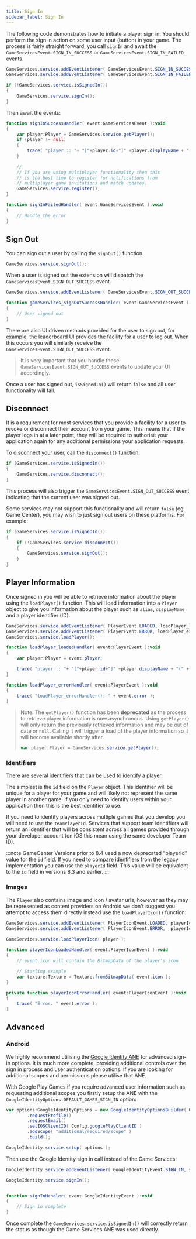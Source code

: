 ```yaml
---
title: Sign In
sidebar_label: Sign In
---
```



The following code demonstrates how to initiate a player sign in. You should perform the sign in 
action on some user input (button) in your game. The process is fairly straight forward, you call 
`signIn` and await the `GameServicesEvent.SIGN_IN_SUCCESS` or `GameServicesEvent.SIGN_IN_FAILED` 
events.

```actionscript
GameServices.service.addEventListener( GameServicesEvent.SIGN_IN_SUCCESS, 	signInSuccessHandler );
GameServices.service.addEventListener( GameServicesEvent.SIGN_IN_FAILED, 	signInFailedHandler );

if (!GameServices.service.isSignedIn())
{
	GameServices.service.signIn();
}
```

Then await the events:

```actionscript
function signInSuccessHandler( event:GameServicesEvent ):void
{
	var player:Player = GameServices.service.getPlayer();
	if (player != null)
	{
		trace( "player :: "+ "["+player.id+"]" +player.displayName + "(" + player.alias + ")" );
	}
	
	//
	// If you are using multiplayer functionality then this 
	// is the best time to register for notifications from
	// multiplayer game invitations and match updates.
	GameServices.service.register();
}

function signInFailedHandler( event:GameServicesEvent ):void
{
	// Handle the error
}
```


## Sign Out

You can sign out a user by calling the `signOut()` function.

```actionscript
GameServices.service.signOut();
```

When a user is signed out the extension will dispatch the `GameServicesEvent.SIGN_OUT_SUCCESS` event.


```actionscript
GameServices.service.addEventListener( GameServicesEvent.SIGN_OUT_SUCCESS, 	gameServices_signOutSuccessHandler );

function gameServices_signOutSuccessHandler( event:GameServicesEvent ):void
{
	// User signed out
}
```

There are also UI driven methods provided for the user to sign out, for example, the leaderboard UI provides the facility for a user to log out. When this occurs you will similarly receive the `GameServicesEvent.SIGN_OUT_SUCCESS` event. 

>
> It is very important that you handle these `GameServicesEvent.SIGN_OUT_SUCCESS` events to update your UI accordingly.
>

Once a user has signed out, `isSignedIn()` will return `false` and all user functionality will fail. 



## Disconnect 

It is a requirement for most services that you provide a facility for a user to revoke or disconnect their account from your game. This means that if the player logs in at a later point, they will be required to authorise your application again for any additional permissions your application requests.

To disconnect your user, call the `disconnect()` function. 

```actionscript
if (GameServices.service.isSignedIn())
{
	GameServices.service.disconnect();
}
```

This process will also trigger the `GameServicesEvent.SIGN_OUT_SUCCESS` event indicating that the current user was signed out. 

Some services may not support this functionality and will return `false` (eg Game Center), you may wish to just sign out users on these platforms. For example:

```actionscript
if (GameServices.service.isSignedIn())
{
	if (!GameServices.service.disconnect())
	{
		GameServices.service.signOut();
	}
}
```


## Player Information

Once signed in you will be able to retrieve information about the player using the `loadPlayer()` function. 
This will load information into a `Player` object to give you information about the player such as `alias`, `displayName` and a player identifier (ID). 


```actionscript
GameServices.service.addEventListener( PlayerEvent.LOADED, loadPlayer_loadedHandler );
GameServices.service.addEventListener( PlayerEvent.ERROR, loadPlayer_errorHandler );
GameServices.service.loadPlayer();

function loadPlayer_loadedHandler( event:PlayerEvent ):void
{
	var player:Player = event.player;

	trace( "player :: "+ "["+player.id+"]" +player.displayName + "(" + player.alias + ")" );
}

function loadPlayer_errorHandler( event:PlayerEvent ):void
{
	trace( "loadPlayer_errorHandler(): " + event.error );
}
```	


> Note: The `getPlayer()` function has been **deprecated** as the process to retrieve player information is now asynchronous. 
> Using `getPlayer()` will only return the previously retrieved information and may be out of date or `null`. 
> Calling it will trigger a load of the player information so it will become available shortly after.
>
> ```actionscript
> var player:Player = GameServices.service.getPlayer();
> ```



### Identifiers 

There are several identifiers that can be used to identify a player.

The simplest is the `id` field on the `Player` object. This identifier will be unique for a player for your game and will likely not represent the same player in another game. If you only need to identify users within your application then this is the best identifier to use. 

If you need to identify players across multiple games that you develop you will need to use the `teamPlayerId`. Services that support team identifiers will return an identifier that will be consistent across all games provided through your developer account (on iOS this mean using the same developer Team ID).


:::note GameCenter
Versions prior to 8.4 used a now deprecated "playerId" value for the `id` field. If you need to compare identifiers from the legacy implementation you can use the `playerId` field. This value will be equivalent to the `id` field in versions 8.3 and earlier.
:::



### Images

The `Player` also contains image and icon / avatar urls, however as they may be represented as content providers on Android we don't suggest you attempt to access them directly instead use the `loadPlayerIcon()` function: 

```actionscript
GameServices.service.addEventListener( PlayerIconEvent.LOADED, playerIconLoadedHandler );
GameServices.service.addEventListener( PlayerIconEvent.ERROR,  playerIconErrorHandler );
					
GameServices.service.loadPlayerIcon( player );

function playerIconLoadedHandler( event:PlayerIconEvent ):void
{
	// event.icon will contain the BitmapData of the player's icon

	// Starling example
	var texture:Texture = Texture.fromBitmapData( event.icon );
}

private function playerIconErrorHandler( event:PlayerIconEvent ):void
{
	trace( "Error: " event.error );
}
```



## Advanced 

### Android

We highly recommend utilising the [Google Identity ANE](https://airnativeextensions.com/extension/com.distriqt.GoogleIdentity) for advanced sign-in options. It is much more complete, providing additional controls over the sign in process and user authentication options. If you are looking for additional scopes and permissions please utilise that ANE.

With Google Play Games if you require advanced user information such as requesting additional scopes you firstly setup the ANE with the `GoogleIdentityOptions.DEFAULT_GAMES_SIGN_IN` option:

```actionscript
var options:GoogleIdentityOptions = new GoogleIdentityOptionsBuilder( GoogleIdentityOptions.DEFAULT_GAMES_SIGN_IN )
		.requestProfile()
		.requestEmail()
		.setIOSClientID( Config.googlePlayClientID )
		.addScope( "additional/required/scope" )
		.build();

GoogleIdentity.service.setup( options );
```

Then use the Google Identity sign in call instead of the Game Services:

```actionscript
GoogleIdentity.service.addEventListener( GoogleIdentityEvent.SIGN_IN, signInHandler );

GoogleIdentity.service.signIn();


function signInHandler( event:GoogleIdentityEvent ):void 
{
	// Sign in complete
}
```

Once complete the `GameServices.service.isSignedIn()` will correctly return the status as though the Game Services ANE was used directly.



